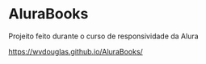 # AluraBooks
Projeito feito durante o curso de responsividade da Alura

https://wvdouglas.github.io/AluraBooks/
